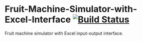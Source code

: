 # Fruit-Machine-Simulator-with-Excel-Interface [![Build Status](https://travis-ci.org/VelbazhdSoftwareLLC/Fruit-Machine-Simulator-with-Excel-Interface.svg?branch=master)](https://travis-ci.org/VelbazhdSoftwareLLC/Fruit-Machine-Simulator-with-Excel-Interface) 

Fruit machine simulator with Excel input-output interface.
